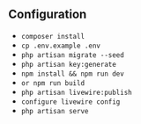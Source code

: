 ## Configuration

-   `composer install `
-   `cp .env.example .env `
-   `php artisan migrate --seed`
-   `php artisan key:generate`
-   `npm install && npm run dev`
-   `or npm run build`
-   `php artisan livewire:publish`
-   `configure livewire config`
-   `php artisan serve`
